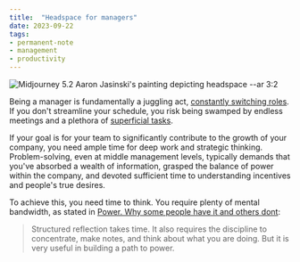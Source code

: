 ```yaml
---
title:  "Headspace for managers"
date: 2023-09-22
tags: 
- permanent-note
- management
- productivity
---
```



![Midjourney 5.2 Aaron Jasinski's painting depicting headspace --ar 3:2](headspace.png)

Being a manager is fundamentally a juggling act, [constantly switching roles](mocs/moc-management.md). If you don't streamline your schedule, you risk being swamped by endless meetings and a plethora of [superficial tasks](Energy%20Management%20Confession.md).

If your goal is for your team to significantly contribute to the growth of your company, you need ample time for deep work and strategic thinking. Problem-solving, even at middle management levels, typically demands that you've absorbed a wealth of information, grasped the balance of power within the company, and devoted sufficient time to understanding incentives and people's true desires.

To achieve this, you need time to think. You require plenty of mental bandwidth, as stated in [Power. Why some people have it and others dont](literature-notes/Books/Power.%20Why%20some%20people%20have%20it%20and%20others%20dont.md):

> Structured reflection takes time. It also requires the discipline to concentrate, make notes, and think about what you are doing. But it is very useful in building a path to power. 







